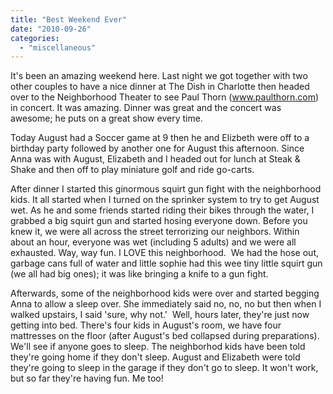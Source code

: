 ```yaml
---
title: "Best Weekend Ever"
date: "2010-09-26"
categories: 
  - "miscellaneous"
---
```


It's been an amazing weekend here. Last night we got together with two other couples to have a nice dinner at The Dish in Charlotte then headed over to the Neighborhood Theater to see Paul Thorn (www.paulthorn.com) in concert. It was amazing. Dinner was great and the concert was awesome; he puts on a great show every time.

Today August had a Soccer game at 9 then he and Elizbeth were off to a birthday party followed by another one for August this afternoon. Since Anna was with August, Elizabeth and I headed out for lunch at Steak & Shake and then off to play miniature golf and ride go-carts.

After dinner I started this ginormous squirt gun fight with the neighborhood kids. It all started when I turned on the sprinker system to try to get August wet. As he and some friends started riding their bikes through the water, I grabbed a big squirt gun and started hosing everyone down. Before you knew it, we were all across the street terrorizing our neighbors. Within about an hour, everyone was wet (including 5 adults) and we were all exhausted. Way, way fun. I LOVE this neighborhood.  We had the hose out, garbage cans full of water and little sophie had this wee tiny little squirt gun (we all had big ones); it was like bringing a knife to a gun fight.

Afterwards, some of the neighborhood kids were over and started begging Anna to allow a sleep over. She immediately said no, no, no but then when I walked upstairs, I said 'sure, why not.'  Well, hours later, they're just now getting into bed. There's four kids in August's room, we have four mattresses on the floor (after August's bed collapsed during preparations). We'll see if anyone goes to sleep. The neighborhod kids have been told they're going home if they don't sleep. August and Elizabeth were told they're going to sleep in the garage if they don't go to sleep. It won't work, but so far they're having fun. Me too!
